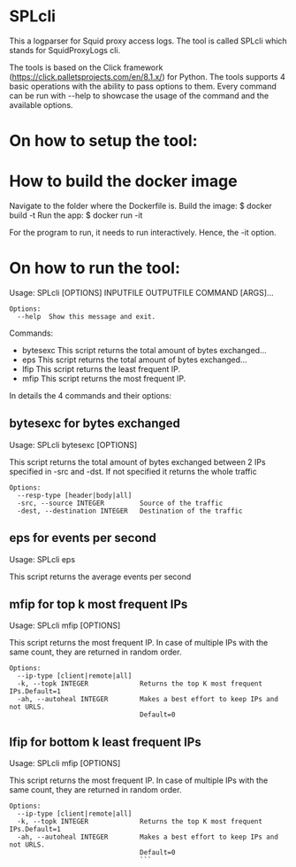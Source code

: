 
# SPLcli
This a logparser for Squid proxy access logs.
The tool is called SPLcli which stands for SquidProxyLogs cli.


The tools is based on the Click framework (https://click.palletsprojects.com/en/8.1.x/) for Python. 
The tools supports 4 basic operations with the ability to pass options to them.
Every command can be run with --help to showcase the usage of the command and the available options.

# On how to setup the tool:

# How to build the docker image
Navigate to the folder where the Dockerfile is.
Build the image: $ docker build -t <nameYOUwant>
Run the app: $ docker run <nameYOUGave> -it

For the program to run, it needs to run interactively. Hence, the -it option.

# On how to run the tool:
Usage: SPLcli [OPTIONS] INPUTFILE OUTPUTFILE COMMAND [ARGS]...
```
Options:
  --help  Show this message and exit.
  ```

Commands:
  - bytesexc  This script returns the total amount of bytes exchanged...
  - eps       This script returns the total amount of bytes exchanged...
  - lfip      This script returns the least frequent IP.
  - mfip      This script returns the most frequent IP.

In details the 4 commands and their options:



## bytesexc for bytes exchanged

Usage: SPLcli bytesexc [OPTIONS]

  This script returns the total amount of bytes exchanged between 2 IPs
  specified in -src and -dst. If not specified it returns the whole traffic
```
Options:
  --resp-type [header|body|all]
  -src, --source INTEGER         Source of the traffic  
  -dest, --destination INTEGER   Destination of the traffic  
```


## eps for events per second
Usage: SPLcli eps 

  This script returns the average events per second


## mfip for top  k most frequent IPs 
Usage: SPLcli mfip [OPTIONS]

  This script returns the most frequent IP. In case of multiple IPs with the
  same count, they are returned in random order.
```
Options:
  --ip-type [client|remote|all]   
  -k, --topk INTEGER             Returns the top K most frequent IPs.Default=1   
  -ah, --autoheal INTEGER        Makes a best effort to keep IPs and not URLS.  
                                 Default=0
```


## lfip for bottom k least frequent IPs 
Usage: SPLcli mfip [OPTIONS]

  This script returns the most frequent IP. In case of multiple IPs with the
  same count, they are returned in random order.
```
Options:
  --ip-type [client|remote|all]
  -k, --topk INTEGER             Returns the top K most frequent IPs.Default=1  
  -ah, --autoheal INTEGER        Makes a best effort to keep IPs and not URLS.  
                                 Default=0
                                 ```